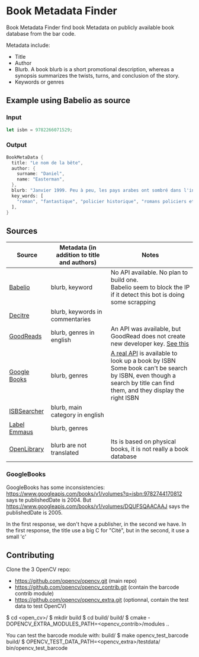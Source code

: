 # Book Metadata Finder

Book Metadata Finder find book Metadata on publicly available book database from the bar code.

Metadata include:
- Title
- Author
- Blurb. A book blurb is a short promotional description, whereas a synopsis summarizes the twists, turns, and conclusion of the story.
- Keywords or genres

## Example using Babelio as source
### Input

```rust
let isbn = 9782266071529;
```

### Output
```rust
BookMetaData {
  title: "Le nom de la bête",
  author: {
    surname: "Daniel",
    name: "Easterman",
  },
  blurb: "Janvier 1999. Peu à peu, les pays arabes ont sombré dans l'intégrisme. Les attentats terroristes se multiplient en Europe attisant la haine et le racisme. Au Caire, un coup d'état fomenté par les fondamentalistes permet à leur chef Al-Kourtoubi de s'installer au pouvoir et d'instaurer la terreur. Le réseau des agents secrets britanniques en Égypte ayant été anéanti, Michael Hunt est obligé de reprendre du service pour enquêter sur place. Aidé par son frère Paul, prêtre catholique et agent du Vatican, il apprend que le Pape doit se rendre à Jérusalem pour participer à une conférence œcuménique. Au courant de ce projet, le chef des fondamentalistes a prévu d'enlever le saint père.Dans ce récit efficace et à l'action soutenue, le héros lutte presque seul contre des groupes fanatiques puissants et sans grand espoir de réussir. Comme dans tous ses autres livres, Daniel Easterman, spécialiste de l'islam, part du constat que le Mal est puissant et il dénonce l'intolérance et les nationalismes qui engendrent violence et chaos.--Claude Mesplède<br>\t\t",
  key_words: [
    "roman", "fantastique", "policier historique", "romans policiers et polars", "thriller", "terreur", "action", "démocratie", "mystique", "islam", "intégrisme religieux", "catholicisme", "religion", "terrorisme", "extrémisme", "egypte", "médias", "thriller religieux", "littérature irlandaise", "irlande"
  ],
}
```

## Sources

| Source                                       | Metadata (in addition to title and authors) | Notes                                                                                                                                                                                                                        |
| -------------------------------------------- | ------------------------------------------- | ---------------------------------------------------------------------------------------------------------------------------------------------------------------------------------------------------------------------------- |
| [Babelio](https://www.babelio.com/)          | blurb, keyword                              | No API available. No plan to build one.<br/>Babelio seem to block the IP if it detect this bot is doing some scrapping                                                                                                       |
| [Decitre](https://www.decitre.fr/)           | blurb, keywords in commentaries             |                                                                                                                                                                                                                              |
| [GoodReads](https://www.goodreads.com/)      | blurb, genres in english                    | An API was available, but GoodRead does not create new developer key. [See this](https://help.goodreads.com/s/article/Does-Goodreads-support-the-use-of-APIs)                                                                |
| [Google Books](https://www.google.fr/books/) | blurb, genres                               | [A real API](https://developers.google.com/books/docs/overview) is available to look up a book by ISBN <br/> Some book can't be search by ISBN, even though a search by title can find them, and they display the right ISBN |
| [ISBSearcher](https://www.isbnsearcher.com/) | blurb, main category in english             |                                                                                                                                                                                                                              |
| [Label Emmaus](https://www.label-emmaus.co/) | blurb, genres                               |                                                                                                                                                                                                                              |
| [OpenLibrary](https://openlibrary.org/)      | blurb are not translated                    | Its is based on physical books, it is not really a book database                                                                                                                                                             |

### GoogleBooks
GoogleBooks has some inconsistencies:
https://www.googleapis.com/books/v1/volumes?q=isbn:9782744170812
says te publishedDate is 2004.
But https://www.googleapis.com/books/v1/volumes/DQUFSQAACAAJ
says the publishedDate is 2005.

In the first response, we don't hqve a publisher, in the second we have.
In the first response, the title use a big C for "Cité", but in the second, it use a small 'c'

## Contributing
Clone the 3 OpenCV repo:
 - https://github.com/opencv/opencv.git (main repo)
 - https://github.com/opencv/opencv_contrib.git (contain the barcode contrib module)
 - https://github.com/opencv/opencv_extra.git (optionnal, contain the test data to test OpenCV)

$ cd <open_cv>/
$ mkdir build
$ cd build/
build/ $ cmake -DOPENCV_EXTRA_MODULES_PATH=<opencv_contrib>/modules ..

You can test the barcode module with:
build/ $ make opencv_test_barcode
build/ $ OPENCV_TEST_DATA_PATH=<opencv_extra>/testdata/ bin/opencv_test_barcode